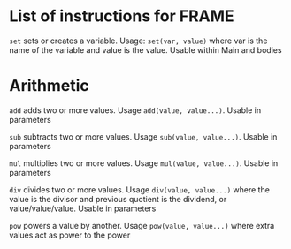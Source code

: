 # List of instructions for FRAME

`set` sets or creates a variable. Usage: `set(var, value)` where var is the name of the variable and value is the value. Usable within Main and bodies

# Arithmetic
`add` adds two or more values. Usage `add(value, value...)`. Usable in parameters

`sub` subtracts two or more values. Usage `sub(value, value...)`. Usable in parameters

`mul` multiplies two or more values. Usage `mul(value, value...)`. Usable in parameters

`div` divides two or more values. Usage `div(value, value...)` where the value is the divisor and previous quotient is the dividend, or value/value/value. Usable in parameters

`pow` powers a value by another. Usage `pow(value, value...)` where extra values act as power to the power
